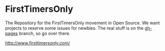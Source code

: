 # FirstTimersOnly
The Repository for the FirstTimersOnly movement in Open Source. We want projects to reserve some issues for newbies. The real stuff is on the [gh-pages](https://github.com/shanselman/firsttimersonly/tree/gh-pages) branch, so go over there.

http://www.firsttimersonly.com/
